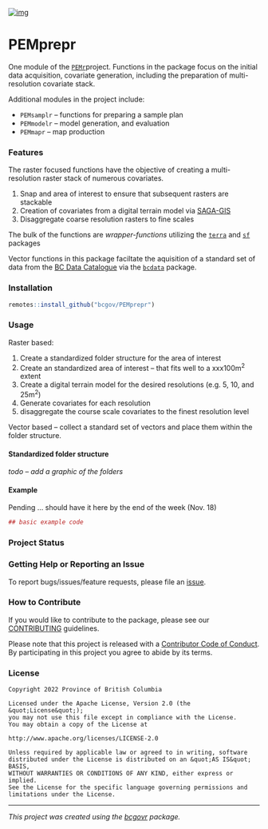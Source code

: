 <!-- Add a project state badge
See https://github.com/BCDevExchange/Our-Project-Docs/blob/master/discussion/projectstates.md
If you have bcgovr installed and you use RStudio, click the 'Insert BCDevex Badge' Addin. -->

[![img](https://img.shields.io/badge/Lifecycle-Maturing-007EC6)](https://github.com/bcgov/repomountie/blob/master/doc/lifecycle-badges.md)

# PEMprepr

One module of the [`PEMr`](https://github.com/bcgov/PEMr)project.
Functions in the package focus on the initial data acquisition,
covariate generation, including the preparation of multi-resolution
covariate stack.

Additional modules in the project include:

-   `PEMsamplr` – functions for preparing a sample plan
-   `PEMmodelr` – model generation, and evaluation
-   `PEMmapr` – map production

### Features

The raster focused functions have the objective of creating a
multi-resolution raster stack of numerous covariates.

1.  Snap and area of interest to ensure that subsequent rasters are
    stackable
2.  Creation of covariates from a digital terrain model via
    [SAGA-GIS](https://saga-gis.sourceforge.io/en/index.html)
3.  Disaggregate coarse resolution rasters to fine scales

The bulk of the functions are *wrapper-functions* utilizing the
[`terra`](https://github.com/rspatial/terra) and
[`sf`](https://github.com/r-spatial/sf) packages

Vector functions in this package faciltate the aquisition of a standard
set of data from the [BC Data
Catalogue](https://catalogue.data.gov.bc.ca) via the [`bcdata`]()
package.

### Installation

``` r
remotes::install_github("bcgov/PEMprepr")
```

### Usage

Raster based:

1.  Create a standardized folder structure for the area of interest
2.  Create an standardized area of interest – that fits well to a
    xxx100m<sup>2</sup> extent
3.  Create a digital terrain model for the desired resolutions (e.g. 5,
    10, and 25m<sup>2</sup>)
4.  Generate covariates for each resolution
5.  disaggregate the course scale covariates to the finest resolution
    level

Vector based – collect a standard set of vectors and place them within
the folder structure.

#### Standardized folder structure

*todo – add a graphic of the folders*

#### Example

Pending … should have it here by the end of the week (Nov. 18)

``` r
## basic example code
```

### Project Status

### Getting Help or Reporting an Issue

To report bugs/issues/feature requests, please file an
[issue](https://github.com/bcgov/PEMprepr/issues/).

### How to Contribute

If you would like to contribute to the package, please see our
[CONTRIBUTING](CONTRIBUTING.md) guidelines.

Please note that this project is released with a [Contributor Code of
Conduct](CODE_OF_CONDUCT.md). By participating in this project you agree
to abide by its terms.

### License

    Copyright 2022 Province of British Columbia

    Licensed under the Apache License, Version 2.0 (the &quot;License&quot;);
    you may not use this file except in compliance with the License.
    You may obtain a copy of the License at

    http://www.apache.org/licenses/LICENSE-2.0

    Unless required by applicable law or agreed to in writing, software distributed under the License is distributed on an &quot;AS IS&quot; BASIS,
    WITHOUT WARRANTIES OR CONDITIONS OF ANY KIND, either express or implied.
    See the License for the specific language governing permissions and limitations under the License.

------------------------------------------------------------------------

*This project was created using the
[bcgovr](https://github.com/bcgov/bcgovr) package.*
